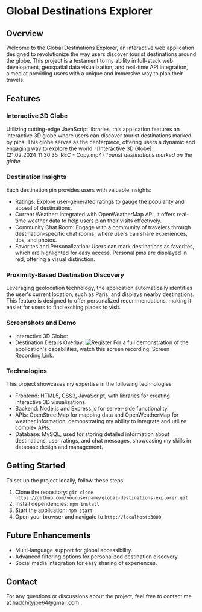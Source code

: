 # Global Destinations Explorer

## Overview

Welcome to the Global Destinations Explorer, an interactive web application designed to revolutionize the way users discover tourist destinations around the globe. This project is a testament to my ability in full-stack web development, geospatial data visualization, and real-time API integration, aimed at providing users with a unique and immersive way to plan their travels.

## Features

### Interactive 3D Globe
Utilizing cutting-edge JavaScript libraries, this application features an interactive 3D globe where users can discover tourist destinations marked by pins. This globe serves as the centerpiece, offering users a dynamic and engaging way to explore the world.
![Interactive 3D Globe](21.02.2024_11.30.35_REC - Copy.mp4)
*Tourist destinations marked on the globe.*

### Destination Insights
Each destination pin provides users with valuable insights:

- Ratings: Explore user-generated ratings to gauge the popularity and appeal of destinations.
- Current Weather: Integrated with OpenWeatherMap API, it offers real-time weather data to help users plan their visits effectively.
- Community Chat Room: Engage with a community of travelers through destination-specific chat rooms, where users can share experiences, tips, and photos.
- Favorites and Personalization: Users can mark destinations as favorites, which are highlighted for easy access. Personal pins are displayed in red, offering a visual distinction.

### Proximity-Based Destination Discovery
Leveraging geolocation technology, the application automatically identifies the user's current location, such as Paris, and displays nearby destinations. This feature is designed to offer personalized recommendations, making it easier for users to find exciting places to visit.

### Screenshots and Demo
- Interactive 3D Globe:
- Destination Details Overlay:
 ![Register](registerglobe.png)
For a full demonstration of the application's capabilities, watch this screen recording: Screen Recording Link. 

### Technologies
This project showcases my expertise in the following technologies:

- Frontend: HTML5, CSS3, JavaScript, with libraries for creating interactive 3D visualizations.
- Backend: Node.js and Express.js for server-side functionality.
- APIs: OpenStreetMap for mapping data and OpenWeatherMap for weather information, demonstrating my ability to integrate and utilize complex APIs.
- Database: MySQL, used for storing detailed information about destinations, user ratings, and chat messages, showcasing my skills in database design and management. 

## Getting Started

To set up the project locally, follow these steps:

1. Clone the repository: `git clone https://github.com/yourusername/global-destinations-explorer.git`
2. Install dependencies: `npm install`
3. Start the application: `npm start`
4. Open your browser and navigate to `http://localhost:3000`.

## Future Enhancements

- Multi-language support for global accessibility.
- Advanced filtering options for personalized destination discovery.
- Social media integration for easy sharing of experiences.

## Contact

For any questions or discussions about the project, feel free to contact me at hadchityjoe64@gmail.com .

